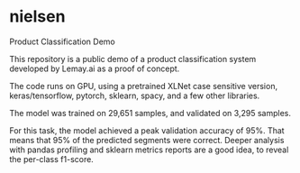 # nielsen
Product Classification Demo

This repository is a public demo of a product classification system developed by Lemay.ai as a proof of concept.

The code runs on GPU, using a pretrained XLNet case sensitive version, keras/tensorflow, pytorch, sklearn, spacy, and a few other libraries.

The model was trained on 29,651 samples, and validated on 3,295 samples.

For this task, the model achieved a peak validation accuracy of 95%. That means that 95% of the predicted segments were correct. Deeper analysis with pandas profiling and sklearn metrics reports are a good idea, to reveal the per-class f1-score. 
